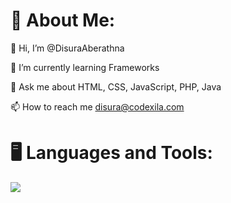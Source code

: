 <h1>💫 About Me:</h1>
<p>👋 Hi, I’m @DisuraAberathna</p>
<p>🌱 I’m currently learning Frameworks</p>
<p>💬 Ask me about HTML, CSS, JavaScript, PHP, Java</p>
<p>
  📫 How to reach me
  <a href="mailto:disura@codexila.com">disura@codexila.com</a>
</p>
<h1>🖥️ Languages and Tools:</h1>
<p>
  <a>
    <img
      src="https://skillicons.dev/icons?i=angular,arduino,bootstrap,cloudflare,css,figma,firebase,git,github,gradle,html,ai,java,js,jquery,laravel,mysql,mongodb,nestjs,nextjs,nodejs,php,ps,pr,py,react,sass,tailwind,threejs,ts,vercel,vite,vscode,wordpress.xd"
    />
  </a>
</p>
